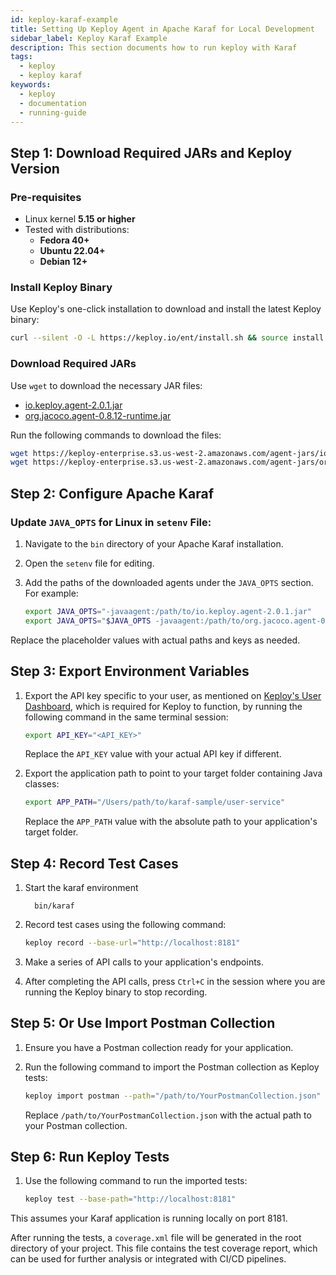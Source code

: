 ```yaml
---
id: keploy-karaf-example
title: Setting Up Keploy Agent in Apache Karaf for Local Development
sidebar_label: Keploy Karaf Example
description: This section documents how to run keploy with Karaf
tags:
  - keploy
  - keploy karaf
keywords:
  - keploy
  - documentation
  - running-guide
---
```


## Step 1: Download Required JARs and Keploy Version

### Pre-requisites

- Linux kernel **5.15 or higher**
- Tested with distributions:
  - **Fedora 40+**
  - **Ubuntu 22.04+**
  - **Debian 12+**

### Install Keploy Binary

Use Keploy's one-click installation to download and install the latest Keploy binary:

```bash
curl --silent -O -L https://keploy.io/ent/install.sh && source install.sh
```

### Download Required JARs

Use `wget` to download the necessary JAR files:

- [io.keploy.agent-2.0.1.jar](https://keploy-enterprise.s3.us-west-2.amazonaws.com/agent-jars/io.keploy.agent-2.0.1.jar)
- [org.jacoco.agent-0.8.12-runtime.jar](https://keploy-enterprise.s3.us-west-2.amazonaws.com/agent-jars/org.jacoco.agent-0.8.12-runtime.jar)

Run the following commands to download the files:

```bash
wget https://keploy-enterprise.s3.us-west-2.amazonaws.com/agent-jars/io.keploy.agent-2.0.1.jar
wget https://keploy-enterprise.s3.us-west-2.amazonaws.com/agent-jars/org.jacoco.agent-0.8.12-runtime.jar
```

## Step 2: Configure Apache Karaf

### Update `JAVA_OPTS` for Linux in `setenv` File:

1. Navigate to the `bin` directory of your Apache Karaf installation.
2. Open the `setenv` file for editing.
3. Add the paths of the downloaded agents under the `JAVA_OPTS` section. For example:

   ```bash
   export JAVA_OPTS="-javaagent:/path/to/io.keploy.agent-2.0.1.jar"
   export JAVA_OPTS="$JAVA_OPTS -javaagent:/path/to/org.jacoco.agent-0.8.12-runtime.jar=address=*,port=36320,destfile=jacoco-it.exec,output=tcpserver"
   ```

Replace the placeholder values with actual paths and keys as needed.

## Step 3: Export Environment Variables

1. Export the API key specific to your user, as mentioned on [Keploy's User Dashboard](https://app.keploy.io/users), which is required for Keploy to function, by running the following command in the same terminal session:

   ```bash
   export API_KEY="<API_KEY>"
   ```

   Replace the `API_KEY` value with your actual API key if different.

2. Export the application path to point to your target folder containing Java classes:

   ```bash
   export APP_PATH="/Users/path/to/karaf-sample/user-service"
   ```

   Replace the `APP_PATH` value with the absolute path to your application's target folder.

## Step 4: Record Test Cases

1. Start the karaf environment
    ```
      bin/karaf
    ```
2. Record test cases using the following command:

   ```bash
   keploy record --base-url="http://localhost:8181"
   ```

3. Make a series of API calls to your application's endpoints.
4. After completing the API calls, press `Ctrl+C` in the session where you are running the Keploy binary to stop recording.

## Step 5: Or Use Import Postman Collection

1. Ensure you have a Postman collection ready for your application.
2. Run the following command to import the Postman collection as Keploy tests:

   ```bash
   keploy import postman --path="/path/to/YourPostmanCollection.json"
   ```

   Replace `/path/to/YourPostmanCollection.json` with the actual path to your Postman collection.

## Step 6: Run Keploy Tests

1. Use the following command to run the imported tests:

   ```bash
   keploy test --base-path="http://localhost:8181"
   ```

This assumes your Karaf application is running locally on port 8181.

After running the tests, a `coverage.xml` file will be generated in the root directory of your project. This file contains the test coverage report, which can be used for further analysis or integrated with CI/CD pipelines.
